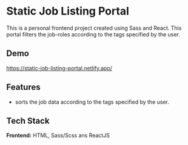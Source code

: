 
# Static Job Listing Portal

This is a personal frontend project created using Sass and React. This portal filters the job-roles according to the tags specified by the user.




## Demo

https://static-job-listing-portal.netlify.app/


## Features

- sorts the job data according to the tags specified by the user.


## Tech Stack

**Frontend:** HTML, Sass/Scss ans ReactJS



